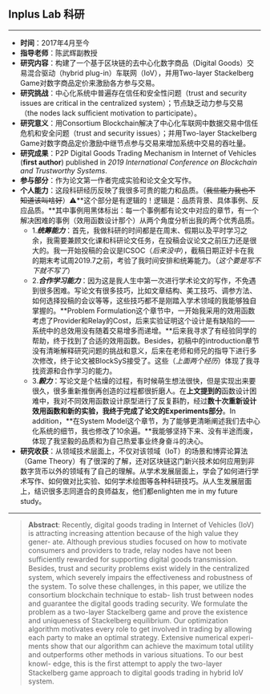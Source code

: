 ## Inplus Lab 科研

---

- **时间**：2017年4月至今
- **指导老师**：陈武辉副教授
- **研究内容**：构建了一个基于区块链的去中心化数字商品（Digital Goods）交易混合驱动（hybrid plug-in）车联网（IoV），并用Two-layer Stackelberg Game对数字商品定价来激励各方参与交易。
- **研究挑战**：中心化系统中普遍存在信任和安全性问题（trust and security issues are critical in the centralized system）；节点缺乏动力参与交易（the nodes lack suﬃcient motivation to participate）。
- **研究意义**：用Consortium Blockchain解决了中心化车联网中数据交易中信任危机和安全问题（trust and security issues）；并用Two-layer Stackelberg Game对数字商品定价激励中继节点参与交易来增加系统中交易的吞吐量。
- **研究成果**：P2P Digital Goods Trading Mechanism in Internet of Vehicles (**first author**) published in *2019 International Conference on Blockchain and Trustworthy Systems*.
- **参与部分**：作为论文第一作者完成实验和论文全文写作。
- **个人能力**：这段科研经历反映了我很多可贵的能力和品质。（~~我些能力我也不知道该叫啥好~~）⚠️**这个部分是有逻辑的！逻辑是：品质背景、具体事例、反应品质。**其中事例用黑体标出：每一个事例都有论文中对应的章节，有一个解决困难的事例（效用函数设计那个）从两个角度分析出我的两个优秀品质。
  - 1.***统筹能力***：首先，我做科研的时间都是在周末、假期以及平时学习之余，我需要兼顾文化课和科研论文任务，在投稿会议论文之前压力还是很大的。我一开始投稿的会议是ICSOC（*后来没中*），截稿日期正好卡在我的期末考试周2019.7之前，考验了我时间安排和统筹能力。（*这个要是写不下就不写了*）
  - 2.***合作学习能力***：因为这是我人生中第一次进行学术论文的写作，不免遇到很多困难。写论文有很多技巧，比如文章结构、美工技巧、调参方法、如何选择投稿的会议等等，这些技巧都不是刚踏入学术领域的我能够独自掌握的。**Problem Formulation这个章节中，一开始我采用的效用函数考虑了Provider和Relay的Cost，后来实验证明这个设计是有缺陷的——系统中的总效用没有随着交易增多而递增。**后来我寻求了有经验同学的帮助，终于找到了合适的效用函数。Besides，初稿中的introduction章节没有清晰解释研究问题的挑战和意义，后来在老师和师兄的指导下进行多次修改，终于论文被BlockSyS接受了。这些（*上面两个经历*）体现了我寻找资源和合作学习的能力。
  - 3.***毅力***：写论文是个枯燥的过程，有时候萌生想法很快，但是实现出来要很久，很多重新推倒再创造的过程都很折磨人。在**上文提到的**函数设计困难中，我对不同效用函数设计原型进行了反复斟酌，经过**数十次重新设计效用函数和新的实验，我终于完成了论文的Experiments部分**。In addition，**在System Model这个章节，为了能够更清晰阐述我们去中心化系统的细节，我也修改了10余遍。**我能够坚持下来、没有半途而废，体现了我坚毅的品质和为自己热爱事业终身奋斗的决心。
- **研究收获**：从领域技术层面上，不仅对该领域（IoT）的场景和博弈论算法（Game Theory）有了很深的了解，还对区块链这门新兴技术如何应用到非数字货币以外的领域有了自己的理解。从学术发展层面上，学会了如何进行学术写作、如何做对比实验、如何学术绘图等各种科研技巧。从人生发展层面上，结识很多志同道合的良师益友，他们都enlighten me in my future study。



---

>  **Abstract**: Recently, digital goods trading in Internet of Vehicles (IoV) is attracting increasing attention because of the high value they gener- ate. Although previous studies focused on how to motivate consumers and providers to trade, relay nodes have not been suﬃciently rewarded for supporting digital goods transmission. Besides, trust and security problems exist widely in the centralized system, which severely impairs the eﬀectiveness and robustness of the system. To solve these challenges, in this paper, we utilize the consortium blockchain technique to estab- lish trust between nodes and guarantee the digital goods trading security. We formulate the problem as a two-layer Stackelberg game and prove the existence and uniqueness of Stackelberg equilibrium. Our optimization algorithm motivates every role to get involved in trading by allowing each party to make an optimal strategy. Extensive numerical experi- ments show that our algorithm can achieve the maximum total utility and outperforms other methods in various situations. To our best knowl- edge, this is the ﬁrst attempt to apply the two-layer Stackelberg game approach to digital goods trading in hybrid IoV system.